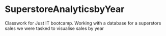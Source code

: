 # SuperstoreAnalyticsbyYear
Classwork for Just IT bootcamp. Working with a database for a superstors sales we were tasked to visualise sales by year
